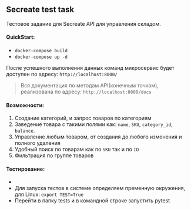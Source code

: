 ## Secreate test task

Тестовое задание для Secreate
API для управления складом.

#### QuickStart:

- `docker-compose build`
- `docker-compose up -d`

После успешного выполнения данных команд микросервис будет доступен по адресу: `http://localhost:8000/`

> Вся документация по методам API(конечным точкам), реализована по адресу: `http://localhost:8000/docs`


#### Возможности:

1. Создание категорий, и запрос товаров по категориям
2. Заведение товара с такими полями как: `name`, `SKU`, `category_id`, `balance`.
3. Управление любым товаром, от создания до любого изменения и полного удаления
4. Удобный поиск по товарам как по `SKU` так и по `ID`
5. Фильтрация по группе товаров


#### Тестирование:

- 
- Для запуска тестов в системе определяем пременную окружения, для Linux: `export TEST=True`
- Перейти в папку tests и в командной строке запустить pytest
